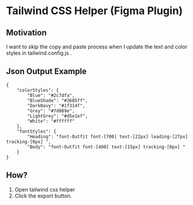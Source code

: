 # Tailwind CSS Helper (Figma Plugin)

## Motivation
I want to skip the copy and paste process when I update the text and color styles in tailwind.config.js .

## Json Output Example
    {
        "colorStyles": {
            "Blue": "#2c7dfa",
            "BlueShade": "#3685ff",
            "DarkNavy": "#1f314f",
            "Grey": "#7d889e",
            "LightGrey": "#d5e1ef",
            "White": "#ffffff"
        },
        "fontStyles": {
            "Heading": "font-Outfit font-[700] text-[22px] leading-[27px] tracking-[0px] ",
            "Body": "font-Outfit font-[400] text-[15px] tracking-[0px] "
        }
    }

## How?

1. Open tailwind css helper
2. Click the export button.
